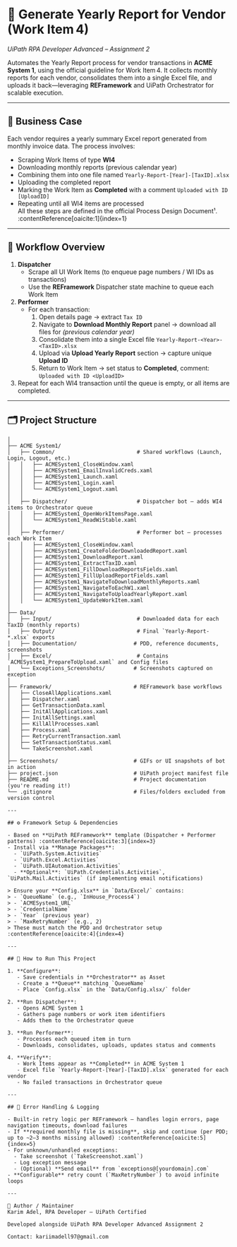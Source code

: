 # 🧩 Generate Yearly Report for Vendor (Work Item 4)  
*UiPath RPA Developer Advanced – Assignment 2*  

Automates the Yearly Report process for vendor transactions in **ACME System 1**, using the official guideline for Work Item 4. It collects monthly reports for each vendor, consolidates them into a single Excel file, and uploads it back—leveraging **REFramework** and UiPath Orchestrator for scalable execution.

---

## 📌 Business Case  
Each vendor requires a yearly summary Excel report generated from monthly invoice data. The process involves:  
- Scraping Work Items of type **WI4**  
- Downloading monthly reports (previous calendar year)  
- Combining them into one file named `Yearly-Report-[Year]-[TaxID].xlsx`  
- Uploading the completed report  
- Marking the Work Item as **Completed** with a comment `Uploaded with ID [UploadID]`  
- Repeating until all WI4 items are processed  
All these steps are defined in the official Process Design Document¹. :contentReference[oaicite:1]{index=1}

---

## 🤖 Workflow Overview  
1. **Dispatcher**  
   - Scrape all UI Work Items (to enqueue page numbers / WI IDs as transactions)  
   - Use the **REFramework** Dispatcher state machine to queue each Work Item  
2. **Performer**  
   - For each transaction:  
     1. Open details page → extract `Tax ID`  
     2. Navigate to **Download Monthly Report** panel → download all files for *(previous calendar year)*  
     3. Consolidate them into a single Excel file `Yearly-Report-<Year>-<TaxID>.xlsx`  
     4. Upload via **Upload Yearly Report** section → capture unique **Upload ID**  
     5. Return to Work Item → set status to **Completed**, comment: `Uploaded with ID <UploadID>`  
3. Repeat for each WI4 transaction until the queue is empty, or all items are completed.

---

## 🗂 Project Structure 
```Generate-Yearly-Report-For-Vendor/
│
├── ACME System1/
│   ├── Common/                          # Shared workflows (Launch, Login, Logout, etc.)
│   │   ├── ACMESystem1_CloseWindow.xaml
│   │   ├── ACMESystem1_EmailInvalidCreds.xaml
│   │   ├── ACMESystem1_Launch.xaml
│   │   ├── ACMESystem1_Login.xaml
│   │   └── ACMESystem1_Logout.xaml
│   │
│   ├── Dispatcher/                      # Dispatcher bot – adds WI4 items to Orchestrator queue
│   │   ├── ACMESystem1_OpenWorkItemsPage.xaml
│   │   └── ACMESystem1_ReadWiStable.xaml
│   │
│   ├── Performer/                       # Performer bot – processes each Work Item
│   │   ├── ACMESystem1_CloseWindow.xaml
│   │   ├── ACMESystem1_CreateFolderDownloadedReport.xaml
│   │   ├── ACMESystem1_DownloadReport.xaml
│   │   ├── ACMESystem1_ExtractTaxID.xaml
│   │   ├── ACMESystem1_FillDownloadReportsFields.xaml
│   │   ├── ACMESystem1_FillUploadReportFields.xaml
│   │   ├── ACMESystem1_NavigateToDownloadMonthlyReports.xaml
│   │   ├── ACMESystem1_NavigateToEachW1.xaml
│   │   ├── ACMESystem1_NavigateToUploadYearlyReport.xaml
│   │   └── ACMESystem1_UpdateWorkItem.xaml
│
├── Data/
│   ├── Input/                           # Downloaded data for each TaxID (monthly reports)
│   ├── Output/                          # Final `Yearly-Report-*.xlsx` exports
│   ├── Documentation/                  # PDD, reference documents, screenshots
│   ├── Excel/                           # Contains `ACMESystem1_PrepareToUpload.xaml` and Config files
│   └── Exceptions_Screenshots/         # Screenshots captured on exception
│
├── Framework/                          # REFramework base workflows
│   ├── CloseAllApplications.xaml
│   ├── Dispatcher.xaml
│   ├── GetTransactionData.xaml
│   ├── InitAllApplications.xaml
│   ├── InitAllSettings.xaml
│   ├── KillAllProcesses.xaml
│   ├── Process.xaml
│   ├── RetryCurrentTransaction.xaml
│   ├── SetTransactionStatus.xaml
│   └── TakeScreenshot.xaml
│
├── Screenshots/                        # GIFs or UI snapshots of bot in action
├── project.json                        # UiPath project manifest file
├── README.md                           # Project documentation (you're reading it!)
└── .gitignore                          # Files/folders excluded from version control

---

## ⚙️ Framework Setup & Dependencies

- Based on **UiPath REFramework** template (Dispatcher + Performer patterns) :contentReference[oaicite:3]{index=3}
- Install via **Manage Packages**:
  - `UiPath.System.Activities`
  - `UiPath.Excel.Activities`
  - `UiPath.UIAutomation.Activities`
  - **Optional**: `UiPath.Credentials.Activities`, `UiPath.Mail.Activities` (if implementing email notifications)

> Ensure your **Config.xlsx** in `Data/Excel/` contains:  
> - `QueueName` (e.g., `InHouse_Process4`)  
> - `ACMESystem1_URL`  
> - `CredentialName`  
> - `Year` (previous year)  
> - `MaxRetryNumber` (e.g., 2)  
> These must match the PDD and Orchestrator setup :contentReference[oaicite:4]{index=4}

---

## 🚀 How to Run This Project

1. **Configure**:
   - Save credentials in **Orchestrator** as Asset
   - Create a **Queue** matching `QueueName`
   - Place `Config.xlsx` in the `Data/Config.xlsx/` folder

2. **Run Dispatcher**:
   - Opens ACME System 1
   - Gathers page numbers or work item identifiers
   - Adds them to the Orchestrator queue

3. **Run Performer**:
   - Processes each queued item in turn
   - Downloads, consolidates, uploads, updates status and comments

4. **Verify**:
   - Work Items appear as **Completed** in ACME System 1
   - Excel file `Yearly-Report-[Year]-[TaxID].xlsx` generated for each vendor  
   - No failed transactions in Orchestrator queue

---

## 🧠 Error Handling & Logging

- Built-in retry logic per REFramework – handles login errors, page navigation timeouts, download failures
- If **required monthly file is missing**, skip and continue (per PDD; up to ~2–3 months missing allowed) :contentReference[oaicite:5]{index=5}
- For unknown/unhandled exceptions:
  - Take screenshot (`TakeScreenshot.xaml`)
  - Log exception message
  - (Optional) **Send email** from `exceptions@[yourdomain].com`
- **Configurable** retry count (`MaxRetryNumber`) to avoid infinite loops

---

👤 Author / Maintainer
Karim Adel, RPA Developer – UiPath Certified

Developed alongside UiPath RPA Developer Advanced Assignment 2

Contact: kariimadell97@gmail.com 